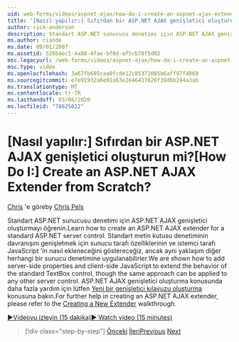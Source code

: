 ```yaml
---
uid: web-forms/videos/aspnet-ajax/how-do-i-create-an-aspnet-ajax-extender-from-scratch
title: '[Nasıl yapılır:] Sıfırdan bir ASP.NET AJAX genişletici oluşturun mi? | Microsoft Docs'
author: rick-anderson
description: Standart ASP.NET sunucusu denetimi için ASP.NET AJAX genişletici oluşturmayı öğrenin. Sunucu tarafı özellikleri ve istemci tarafı JavaScript ekleme hakkında gösterildi...
ms.author: riande
ms.date: 09/01/2007
ms.assetid: 526b4ec1-4a80-4fae-bf0d-af5cb78f5d02
msc.legacyurl: /web-forms/videos/aspnet-ajax/how-do-i-create-an-aspnet-ajax-extender-from-scratch
msc.type: video
ms.openlocfilehash: 3a67fb695caa0fcde12c85372085b6aff97f4068
ms.sourcegitcommit: e7e91932a6e91a63e2e46417626f39d6b244a3ab
ms.translationtype: MT
ms.contentlocale: tr-TR
ms.lasthandoff: 03/06/2020
ms.locfileid: "78625022"
---
```

# <a name="how-do-i-create-an-aspnet-ajax-extender-from-scratch"></a><span data-ttu-id="9554f-105">[Nasıl yapılır:] Sıfırdan bir ASP.NET AJAX genişletici oluşturun mi?</span><span class="sxs-lookup"><span data-stu-id="9554f-105">[How Do I:] Create an ASP.NET AJAX Extender from Scratch?</span></span>

<span data-ttu-id="9554f-106">[Chris](https://twitter.com/chrispels) 'e göre</span><span class="sxs-lookup"><span data-stu-id="9554f-106">by [Chris Pels](https://twitter.com/chrispels)</span></span>

<span data-ttu-id="9554f-107">Standart ASP.NET sunucusu denetimi için ASP.NET AJAX genişletici oluşturmayı öğrenin.</span><span class="sxs-lookup"><span data-stu-id="9554f-107">Learn how to create an ASP.NET AJAX extender for a standard ASP.NET server control.</span></span> <span data-ttu-id="9554f-108">Standart metin kutusu denetiminin davranışını genişletmek için sunucu tarafı özelliklerinin ve istemci tarafı JavaScript 'in nasıl ekleneceğini göstereceğiz, ancak aynı yaklaşım diğer herhangi bir sunucu denetimine uygulanabilirler.</span><span class="sxs-lookup"><span data-stu-id="9554f-108">We are shown how to add server-side properties and client-side JavaScript to extend the behavior of the standard TextBox control, though the same approach can be applied to any other server control.</span></span> <span data-ttu-id="9554f-109">ASP.NET AJAX genişletici oluşturma konusunda daha fazla yardım için lütfen [Yeni bir genişletici kılavuzu oluşturma](../../overview/ajax-control-toolkit/getting-started/creating-a-custom-ajax-control-toolkit-control-extender-cs.md) konusuna bakın.</span><span class="sxs-lookup"><span data-stu-id="9554f-109">For further help in creating an ASP.NET AJAX extender, please refer to the [Creating a New Extender](../../overview/ajax-control-toolkit/getting-started/creating-a-custom-ajax-control-toolkit-control-extender-cs.md) walkthrough.</span></span>

[<span data-ttu-id="9554f-110">&#9654;Videoyu izleyin (15 dakika)</span><span class="sxs-lookup"><span data-stu-id="9554f-110">&#9654; Watch video (15 minutes)</span></span>](https://channel9.msdn.com/Blogs/ASP-NET-Site-Videos/how-do-i-create-an-aspnet-ajax-extender-from-scratch)

> [!div class="step-by-step"]
> <span data-ttu-id="9554f-111">[Önceki](how-do-i-trigger-an-updatepanel-refresh-from-a-dropdownlist-control.md)
> [İleri](how-do-i-build-custom-server-controls-that-work-with-or-without-aspnet-ajax.md)</span><span class="sxs-lookup"><span data-stu-id="9554f-111">[Previous](how-do-i-trigger-an-updatepanel-refresh-from-a-dropdownlist-control.md)
[Next](how-do-i-build-custom-server-controls-that-work-with-or-without-aspnet-ajax.md)</span></span>
